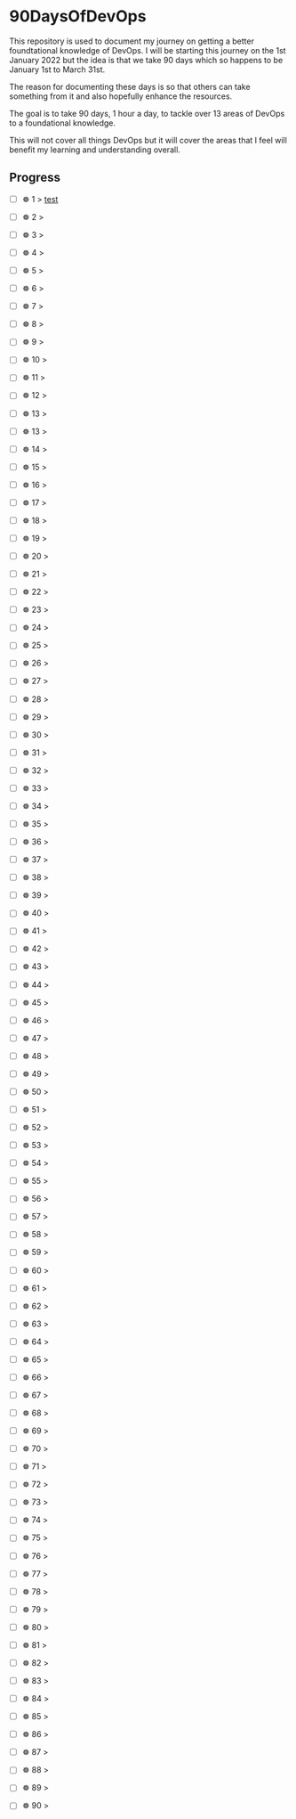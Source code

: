 # 90DaysOfDevOps

This repository is used to document my journey on getting a better foundtational knowledge of DevOps. I will be starting this journey on the 1st January 2022 but the idea is that we take 90 days which so happens to be January 1st to March 31st. 

The reason for documenting these days is so that others can take something from it and also hopefully enhance the resources. 

The goal is to take 90 days, 1 hour a day, to tackle over 13 areas of DevOps to a foundational knowledge. 

This will not cover all things DevOps but it will cover the areas that I feel will benefit my learning and understanding overall. 

## Progress 


- [ ] ☸ 1 > [test](Days/Day1.md)
- [ ] ☸ 2 > [](Days/Day2.md)
- [ ] ☸ 3 > [](Days/Day3.md)
- [ ] ☸ 4 > [](Days/Day4.md)
- [ ] ☸ 5 > [](Days/Day5.md)
- [ ] ☸ 6 > [](Days/Day6.md)



- [ ] ☸ 7 > [](Days/Day7.md)
- [ ] ☸ 8 > [](Days/Day8.md)
- [ ] ☸ 9 > [](Days/Day9.md)
- [ ] ☸ 10 > [](Days/Day10.md)
- [ ] ☸ 11 > [](Days/Day11.md)
- [ ] ☸ 12 > [](Days/Day12.md)
- [ ] ☸ 13 > [](Days/Day13.md)


- [ ] ☸ 13 > [](Days/Day13.md)
- [ ] ☸ 14 > [](Days/Day14.md)
- [ ] ☸ 15 > [](Days/Day15.md)
- [ ] ☸ 16 > [](Days/Day16.md)
- [ ] ☸ 17 > [](Days/Day17.md)
- [ ] ☸ 18 > [](Days/Day18.md)
- [ ] ☸ 19 > [](Days/Day19.md)


- [ ] ☸ 20 > [](Days/Day20.md)
- [ ] ☸ 21 > [](Days/Day21.md)
- [ ] ☸ 22 > [](Days/Day22.md)
- [ ] ☸ 23 > [](Days/Day23.md)
- [ ] ☸ 24 > [](Days/Day24.md)
- [ ] ☸ 25 > [](Days/Day25.md)
- [ ] ☸ 26 > [](Days/Day26.md)


- [ ] ☸ 27 > [](Days/Day27.md)
- [ ] ☸ 28 > [](Days/Day28.md)
- [ ] ☸ 29 > [](Days/Day29.md)
- [ ] ☸ 30 > [](Days/Day30.md)
- [ ] ☸ 31 > [](Days/Day31.md)
- [ ] ☸ 32 > [](Days/Day32.md)
- [ ] ☸ 33 > [](Days/Day33.md)


- [ ] ☸ 34 > [](Days/Day34.md)
- [ ] ☸ 35 > [](Days/Day35.md)
- [ ] ☸ 36 > [](Days/Day36.md)
- [ ] ☸ 37 > [](Days/Day37.md)
- [ ] ☸ 38 > [](Days/Day38.md)
- [ ] ☸ 39 > [](Days/Day39.md)
- [ ] ☸ 40 > [](Days/Day40.md)

- [ ] ☸ 41 > [](Days/Day41.md)
- [ ] ☸ 42 > [](Days/Day42.md)
- [ ] ☸ 43 > [](Days/Day43.md)
- [ ] ☸ 44 > [](Days/Day44.md)
- [ ] ☸ 45 > [](Days/Day45.md)
- [ ] ☸ 46 > [](Days/Day46.md)
- [ ] ☸ 47 > [](Days/Day47.md)

- [ ] ☸ 48 > [](Days/Day48.md)
- [ ] ☸ 49 > [](Days/Day49.md)
- [ ] ☸ 50 > [](Days/Day50.md)
- [ ] ☸ 51 > [](Days/Day51.md)
- [ ] ☸ 52 > [](Days/Day52.md)
- [ ] ☸ 53 > [](Days/Day53.md)
- [ ] ☸ 54 > [](Days/Day54.md)

- [ ] ☸ 55 > [](Days/Day55.md)
- [ ] ☸ 56 > [](Days/Day56.md)
- [ ] ☸ 57 > [](Days/Day57.md)
- [ ] ☸ 58 > [](Days/Day58.md)
- [ ] ☸ 59 > [](Days/Day59.md)
- [ ] ☸ 60 > [](Days/Day60.md)
- [ ] ☸ 61 > [](Days/Day61.md)

- [ ] ☸ 62 > [](Days/Day62.md)
- [ ] ☸ 63 > [](Days/Day63.md)
- [ ] ☸ 64 > [](Days/Day64.md)
- [ ] ☸ 65 > [](Days/Day65.md)
- [ ] ☸ 66 > [](Days/Day66.md)
- [ ] ☸ 67 > [](Days/Day67.md)
- [ ] ☸ 68 > [](Days/Day68.md)



- [ ] ☸ 69 > [](Days/Day69.md)
- [ ] ☸ 70 > [](Days/Day70.md)
- [ ] ☸ 71 > [](Days/Day71.md)
- [ ] ☸ 72 > [](Days/Day72.md)
- [ ] ☸ 73 > [](Days/Day73.md)
- [ ] ☸ 74 > [](Days/Day74.md)
- [ ] ☸ 75 > [](Days/Day75.md)

- [ ] ☸ 76 > [](Days/Day76.md)
- [ ] ☸ 77 > [](Days/Day77.md)
- [ ] ☸ 78 > [](Days/Day78.md)
- [ ] ☸ 79 > [](Days/Day79.md)
- [ ] ☸ 80 > [](Days/Day80.md)
- [ ] ☸ 81 > [](Days/Day81.md)
- [ ] ☸ 82 > [](Days/Day82.md)

- [ ] ☸ 83 > [](Days/Day83.md)
- [ ] ☸ 84 > [](Days/Day84.md)
- [ ] ☸ 85 > [](Days/Day85.md)
- [ ] ☸ 86 > [](Days/Day86.md)
- [ ] ☸ 87 > [](Days/Day87.md)
- [ ] ☸ 88 > [](Days/Day88.md)
- [ ] ☸ 89 > [](Days/Day89.md)
- [ ] ☸ 90 > [](Days/Day90.md)


